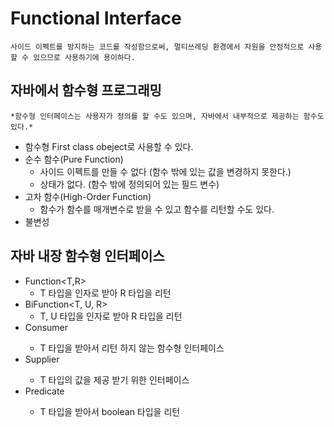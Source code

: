 Functional Interface
===============================
    사이드 이펙트를 방지하는 코드를 작성함으로써, 멀티쓰레딩 환경에서 자원을 안정적으로 사용할 수 있으므로 사용하기에 용이하다.   

자바에서 함수형 프로그래밍
-------------------------------
    *함수형 인터페이스는 사용자가 정의를 할 수도 있으며, 자바에서 내부적으로 제공하는 함수도 있다.*
 + 함수형 First class obeject로 사용할 수 있다.
 + 순수 함수(Pure Function)
   - 사이드 이펙트를 만들 수 없다 (함수 밖에 있는 값을 변경하지 못한다.)
   - 상태가 없다. (함수 밖에 정의되어 있는 필드 변수)
 + 고차 함수(High-Order Function)
   - 함수가 함수를 매개변수로 받을 수 있고 함수를 리턴할 수도 있다.
 + 불변성



    
자바 내장 함수형 인터페이스
--------------------------------
    

 + Function<T,R>
   - T 타입을 인자로 받아 R 타입을 리턴
 + BiFunction<T, U, R>
   - T, U 타입을 인자로 받아 R 타입을 리턴
 + Consumer<T>
   - T 타입을 받아서 리턴 하지 않는 함수형 인터페이스
 + Supplier<T>
   - T 타입의 값을 제공 받기 위한 인터페이스
 + Predicate<T>
   - T 타입을 받아서 boolean 타입을 리턴
